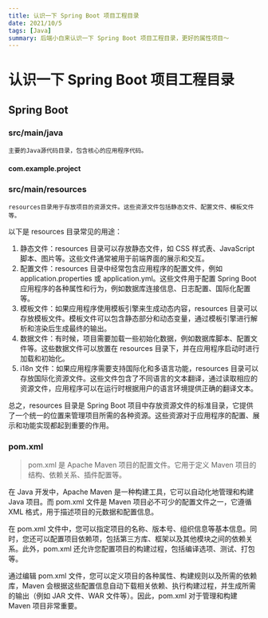 ```yaml
---
title: 认识一下 Spring Boot 项目工程目录
date: 2021/10/5
tags: [Java]
summary: 后端小白来认识一下 Spring Boot 项目工程目录，更好的属性项目～
---
```


# 认识一下 Spring Boot 项目工程目录

## Spring Boot

### src/main/java

`主要的Java源代码目录，包含核心的应用程序代码。`

#### com.example.project

### src/main/resources

`resources目录用于存放项目的资源文件。这些资源文件包括静态文件、配置文件、模板文件等。`

以下是 resources 目录常见的用途：

1. 静态文件：resources 目录可以存放静态文件，如 CSS 样式表、JavaScript 脚本、图片等。这些文件通常被用于前端界面的展示和交互。
2. 配置文件：resources 目录中经常包含应用程序的配置文件，例如 application.properties 或 application.yml。这些文件用于配置 Spring Boot 应用程序的各种属性和行为，例如数据库连接信息、日志配置、国际化配置等。
3. 模板文件：如果应用程序使用模板引擎来生成动态内容，resources 目录可以存放模板文件。模板文件可以包含静态部分和动态变量，通过模板引擎进行解析和渲染后生成最终的输出。
4. 数据文件：有时候，项目需要加载一些初始化数据，例如数据库脚本、配置文件等。这些数据文件可以放置在 resources 目录下，并在应用程序启动时进行加载和初始化。
5. i18n 文件：如果应用程序需要支持国际化和多语言功能，resources 目录可以存放国际化资源文件。这些文件包含了不同语言的文本翻译，通过读取相应的资源文件，应用程序可以在运行时根据用户的语言环境提供正确的翻译文本。

总之，resources 目录是 Spring Boot 项目中存放资源文件的标准目录，它提供了一个统一的位置来管理项目所需的各种资源。这些资源对于应用程序的配置、展示和功能实现都起到重要的作用。

### pom.xml

> pom.xml 是 Apache Maven 项目的配置文件。它用于定义 Maven 项目的结构、依赖关系、插件配置等。

在 Java 开发中，Apache Maven 是一种构建工具，它可以自动化地管理和构建 Java 项目。而 pom.xml 文件是 Maven 项目必不可少的配置文件之一，它遵循 XML 格式，用于描述项目的元数据和配置信息。

在 pom.xml 文件中，您可以指定项目的名称、版本号、组织信息等基本信息。同时，您还可以配置项目依赖项，包括第三方库、框架以及其他模块之间的依赖关系。此外，pom.xml 还允许您配置项目的构建过程，包括编译选项、测试、打包等。

通过编辑 pom.xml 文件，您可以定义项目的各种属性、构建规则以及所需的依赖库，Maven 会根据这些配置信息自动下载相关依赖、执行构建过程，并生成所需的输出（例如 JAR 文件、WAR 文件等）。因此，pom.xml 对于管理和构建 Maven 项目非常重要。
